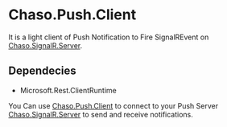 # Chaso.Push.Client
It is a light client of Push Notification to Fire SignalREvent on [Chaso.SignalR.Server](https://github.com/chasoliveira/Chaso.Push.Server).

## Dependecies
- Microsoft.Rest.ClientRuntime

You Can use [Chaso.Push.Client](https://github.com/chasoliveira/Chaso.Push.Client) to connect to your Push Server [Chaso.SignalR.Server](https://github.com/chasoliveira/Chaso.Push.Server) to send and receive notifications.